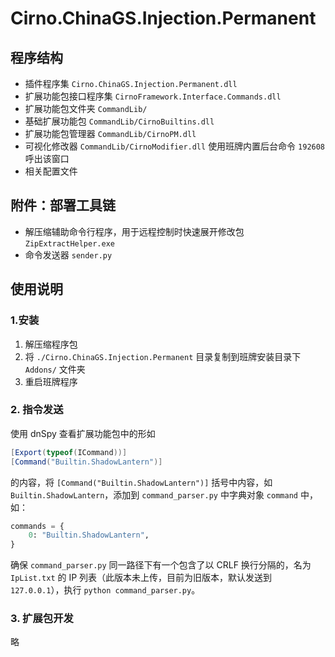 # Cirno.ChinaGS.Injection.Permanent

## 程序结构

- 插件程序集 `Cirno.ChinaGS.Injection.Permanent.dll`
- 扩展功能包接口程序集 `CirnoFramework.Interface.Commands.dll`
- 扩展功能包文件夹 `CommandLib/`
- 基础扩展功能包 `CommandLib/CirnoBuiltins.dll`
- 扩展功能包管理器 `CommandLib/CirnoPM.dll`
- 可视化修改器 `CommandLib/CirnoModifier.dll` 使用班牌内置后台命令 `192608` 呼出该窗口
- 相关配置文件

## 附件：部署工具链

- 解压缩辅助命令行程序，用于远程控制时快速展开修改包 `ZipExtractHelper.exe`
- 命令发送器 `sender.py`

## 使用说明

### 1.安装

1. 解压缩程序包
2. 将 `./Cirno.ChinaGS.Injection.Permanent` 目录复制到班牌安装目录下 `Addons/` 文件夹
3. 重启班牌程序

### 2. 指令发送

使用 dnSpy 查看扩展功能包中的形如

```csharp
[Export(typeof(ICommand))]
[Command("Builtin.ShadowLantern")]
```

的内容，将 `[Command("Builtin.ShadowLantern")]` 括号中内容，如 `Builtin.ShadowLantern`，添加到 `command_parser.py` 中字典对象 `command` 中，如：

```python
commands = {
    0: "Builtin.ShadowLantern",
}
```

确保 `command_parser.py` 同一路径下有一个包含了以 CRLF 换行分隔的，名为 `IpList.txt` 的 IP 列表（此版本未上传，目前为旧版本，默认发送到 `127.0.0.1`），执行 `python command_parser.py`。

### 3. 扩展包开发

略
